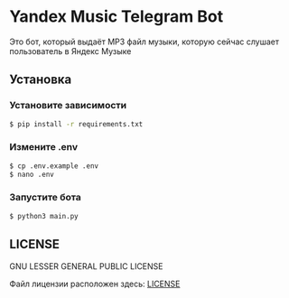 # Yandex Music Telegram Bot

Это бот, который выдаёт MP3 файл музыки, которую сейчас слушает пользователь в Яндекс Музыке

## Установка
### Установите зависимости

```bash
$ pip install -r requirements.txt
```

### Измените .env
```bash
$ cp .env.example .env
$ nano .env
```

### Запустите бота
```bash
$ python3 main.py
```

## LICENSE
GNU LESSER GENERAL PUBLIC LICENSE


Файл лицензии расположен здесь: [LICENSE](https://github.com/Aqendo/yandex-music-telegram-bot/blob/main/LICENSE)
